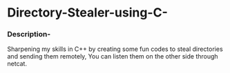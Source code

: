 # Directory-Stealer-using-C-
  
### Description-
Sharpening my skills in C++ by creating some fun codes to steal directories and sending them remotely, You can listen them on the other side through netcat.

